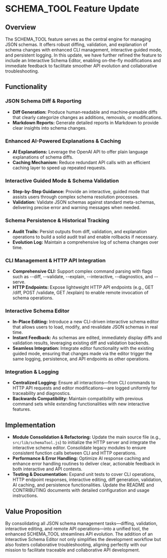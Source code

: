 # SCHEMA_TOOL Feature Update

## Overview
The SCHEMA_TOOL feature serves as the central engine for managing JSON schemas. It offers robust diffing, validation, and explanation of schema changes with enhanced CLI management, interactive guided mode, and persistent logging. In this update, we have further refined the feature to include an Interactive Schema Editor, enabling on-the-fly modifications and immediate feedback to facilitate smoother API evolution and collaborative troubleshooting.

## Functionality

### JSON Schema Diff & Reporting
- **Diff Generation:** Produce human‑readable and machine‑parsable diffs that clearly categorize changes as additions, removals, or modifications.
- **Markdown Reports:** Generate detailed reports in Markdown to provide clear insights into schema changes.

### Enhanced AI-Powered Explanations & Caching
- **AI Explanations:** Leverage the OpenAI API to offer plain language explanations of schema diffs.
- **Caching Mechanism:** Reduce redundant API calls with an efficient caching layer to speed up repeated requests.

### Interactive Guided Mode & Schema Validation
- **Step-by-Step Guidance:** Provide an interactive, guided mode that assists users through complex schema resolution processes.
- **Validation:** Validate JSON schemas against standard meta-schemas, delivering precise error and warning messages when needed.

### Schema Persistence & Historical Tracking
- **Audit Trails:** Persist outputs from diff, validation, and explanation operations to build a solid audit trail and enable rollbacks if necessary.
- **Evolution Log:** Maintain a comprehensive log of schema changes over time.

### CLI Management & HTTP API Integration
- **Comprehensive CLI:** Support complex command parsing with flags such as --diff, --validate, --explain, --interactive, --diagnostics, and --serve.
- **HTTP Endpoints:** Expose lightweight HTTP API endpoints (e.g., GET /diff, POST /validate, GET /explain) to enable remote invocation of schema operations.

### Interactive Schema Editor
- **In-Place Editing:** Introduce a new CLI-driven interactive schema editor that allows users to load, modify, and revalidate JSON schemas in real time.
- **Instant Feedback:** As schemas are edited, immediately display diffs and validation results, leveraging existing diff and validation backends.
- **Seamless Integration:** Integrate editor functionality with the existing guided mode, ensuring that changes made via the editor trigger the same logging, persistence, and API endpoints as other operations.

### Integration & Logging
- **Centralized Logging:** Ensure all interactions—from CLI commands to HTTP API requests and editor modifications—are logged uniformly for traceability and diagnostics.
- **Backwards Compatibility:** Maintain compatibility with previous command sets while extending functionalities with new interactive features.

## Implementation

- **Module Consolidation & Refactoring:** Update the main source file (e.g., `src/lib/schemaTool.js`) to initialize the HTTP server and integrate the interactive schema editor. Consolidate legacy modules to ensure consistent function calls between CLI and HTTP operations.
- **Performance & Error Handling:** Optimize AI response caching and enhance error handling routines to deliver clear, actionable feedback in both interactive and API contexts.
- **Testing & Documentation:** Expand unit tests to cover CLI operations, HTTP endpoint responses, interactive editing, diff generation, validation, AI caching, and persistence functionalities. Update the README and CONTRIBUTING documents with detailed configuration and usage instructions.

## Value Proposition
By consolidating all JSON schema management tasks—diffing, validation, interactive editing, and remote API operations—into a unified tool, the enhanced SCHEMA_TOOL streamlines API evolution. The addition of an Interactive Schema Editor not only simplifies the development workflow but also fosters collaborative troubleshooting, aligning perfectly with our mission to facilitate traceable and collaborative API development.